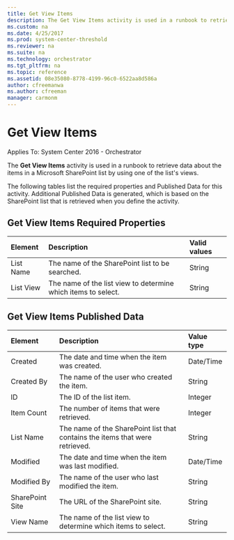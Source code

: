 ```yaml
---
title: Get View Items
description: The Get View Items activity is used in a runbook to retrieve data about the items in a Microsoft SharePoint list by using one of the list's views.
ms.custom: na
ms.date: 4/25/2017
ms.prod: system-center-threshold
ms.reviewer: na
ms.suite: na
ms.technology: orchestrator
ms.tgt_pltfrm: na
ms.topic: reference
ms.assetid: 08e35080-8778-4199-96c0-6522aa8d586a
author: cfreemanwa
ms.author: cfreeman
manager: carmonm
---
```


# Get View Items

Applies To: System Center 2016 - Orchestrator

The **Get View Items** activity is used in a runbook to retrieve data about the items in a Microsoft SharePoint list by using one of the list's views.

The following tables list the required properties and Published Data for this activity. Additional Published Data is generated, which is based on the SharePoint list that is retrieved when you define the activity.

## Get View Items Required Properties

| **Element** | **Description**   | **Valid values** |
|:---|:---|:---|
| List Name   | The name of the SharePoint list to be searched.   | String   |
| List View   | The name of the list view to determine which items to select. | String   |

## Get View Items Published Data

| **Element**   | **Description**   | **Value type** |
|:---|:---|:---|
| Created   | The date and time when the item was created.   | Date/Time   |
| Created By   | The name of the user who created the item.   | String   |
| ID   | The ID of the list item.   | Integer   |
| Item Count   | The number of items that were retrieved.   | Integer   |
| List Name   | The name of the SharePoint list that contains the items that were retrieved. | String   |
| Modified   | The date and time when the item was last modified.   | Date/Time   |
| Modified By   | The name of the user who last modified the item.   | String   |
| SharePoint Site | The URL of the SharePoint site.   | String   |
| View Name   | The name of the list view to determine which items to select.   | String   |
